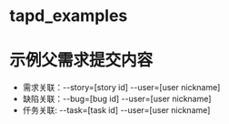 # tapd_examples

# 示例父需求提交内容
* 需求关联：--story=[story id] --user=[user nickname]
* 缺陷关联：--bug=[bug id] --user=[user nickname]
* 仟务关联: --task=[task id] --user=[user nickname]